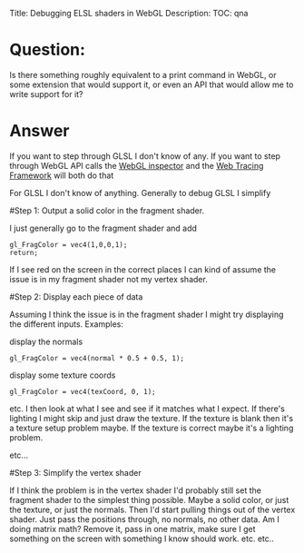 Title: Debugging ELSL shaders in WebGL
Description:
TOC: qna

# Question:

Is there something roughly equivalent to a print command in WebGL, or some extension that would support it, or even an API that would allow me to write support for it?  

# Answer

If you want to step through GLSL I don't know of any. If you want to step through WebGL API calls the [WebGL inspector](http://benvanik.github.io/WebGL-Inspector/) and the [Web Tracing Framework](http://google.github.io/tracing-framework/) will both do that

For GLSL I don't know of anything. Generally to debug GLSL I simplify

#Step 1: Output a solid color in the fragment shader.

I just generally go to the fragment shader and add

    gl_FragColor = vec4(1,0,0,1);
    return;

If I see red on the screen in the correct places I can kind of assume the issue is in my fragment shader not my vertex shader.

#Step 2: Display each piece of data

Assuming I think the issue is in the fragment shader I might try displaying the different inputs.  Examples:

display the normals

    gl_FragColor = vec4(normal * 0.5 + 0.5, 1);

display some texture coords

    gl_FragColor = vec4(texCoord, 0, 1);

etc. I then look at what I see and see if it matches what I expect. If there's lighting I might skip and just draw the texture. If the texture is blank then it's a texture setup problem maybe. If the texture is correct maybe it's a lighting problem.

etc...

#Step 3: Simplify the vertex shader

If I think the problem is in the vertex shader I'd probably still set the fragment shader to the simplest thing possible. Maybe a solid color, or just the texture, or just the normals. Then I'd start pulling things out of the vertex shader. Just pass the positions through, no normals, no other data. Am I doing matrix math? Remove it, pass in one matrix, make sure I get something on the screen with something I know should work. etc. etc..
